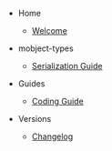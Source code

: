 - Home

  - [Welcome](/)

- mobject-types

  - [Serialization Guide](serialization.md)

- Guides

  - [Coding Guide](https://mobject-dev-team.github.io/mobject-coding-convention/#/)

- Versions

  - [Changelog](changelog.md)
